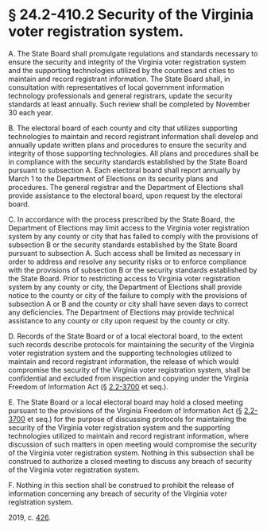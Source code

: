 # § 24.2-410.2 Security of the Virginia voter registration system.

<p>A. The State Board shall promulgate regulations and standards necessary to ensure the security and integrity of the Virginia voter registration system and the supporting technologies utilized by the counties and cities to maintain and record registrant information. The State Board shall, in consultation with representatives of local government information technology professionals and general registrars, update the security standards at least annually. Such review shall be completed by November 30 each year.</p><p>B. The electoral board of each county and city that utilizes supporting technologies to maintain and record registrant information shall develop and annually update written plans and procedures to ensure the security and integrity of those supporting technologies. All plans and procedures shall be in compliance with the security standards established by the State Board pursuant to subsection A. Each electoral board shall report annually by March 1 to the Department of Elections on its security plans and procedures. The general registrar and the Department of Elections shall provide assistance to the electoral board, upon request by the electoral board.</p><p>C. In accordance with the process prescribed by the State Board, the Department of Elections may limit access to the Virginia voter registration system by any county or city that has failed to comply with the provisions of subsection B or the security standards established by the State Board pursuant to subsection A. Such access shall be limited as necessary in order to address and resolve any security risks or to enforce compliance with the provisions of subsection B or the security standards established by the State Board. Prior to restricting access to Virginia voter registration system by any county or city, the Department of Elections shall provide notice to the county or city of the failure to comply with the provisions of subsection A or B and the county or city shall have seven days to correct any deficiencies. The Department of Elections may provide technical assistance to any county or city upon request by the county or city.</p><p>D. Records of the State Board or of a local electoral board, to the extent such records describe protocols for maintaining the security of the Virginia voter registration system and the supporting technologies utilized to maintain and record registrant information, the release of which would compromise the security of the Virginia voter registration system, shall be confidential and excluded from inspection and copying under the Virginia Freedom of Information Act (§ <a href='/vacode/2.2-3700/'>2.2-3700</a> et seq.).</p><p>E. The State Board or a local electoral board may hold a closed meeting pursuant to the provisions of the Virginia Freedom of Information Act (§ <a href='/vacode/2.2-3700/'>2.2-3700</a> et seq.) for the purpose of discussing protocols for maintaining the security of the Virginia voter registration system and the supporting technologies utilized to maintain and record registrant information, where discussion of such matters in open meeting would compromise the security of the Virginia voter registration system. Nothing in this subsection shall be construed to authorize a closed meeting to discuss any breach of security of the Virginia voter registration system.</p><p>F. Nothing in this section shall be construed to prohibit the release of information concerning any breach of security of the Virginia voter registration system.</p><p>2019, c. <a href='http://lis.virginia.gov/cgi-bin/legp604.exe?191+ful+CHAP0426'>426</a>.</p>